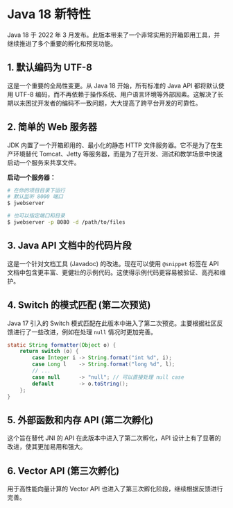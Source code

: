 # Java 18 新特性

Java 18 于 2022 年 3 月发布。此版本带来了一个非常实用的开箱即用工具，并继续推进了多个重要的孵化和预览功能。

## 1. 默认编码为 UTF-8

这是一个重要的全局性变更。从 Java 18 开始，所有标准的 Java API 都将默认使用 UTF-8 编码，而不再依赖于操作系统、用户语言环境等外部因素。这解决了长期以来困扰开发者的编码不一致问题，大大提高了跨平台开发的可靠性。

## 2. 简单的 Web 服务器

JDK 内置了一个开箱即用的、最小化的静态 HTTP 文件服务器。它不是为了在生产环境替代 Tomcat、Jetty 等服务器，而是为了在开发、测试和教学场景中快速启动一个服务来共享文件。

**启动一个服务器：**
```bash
# 在你的项目目录下运行
# 默认监听 8000 端口
$ jwebserver

# 也可以指定端口和目录
$ jwebserver -p 8080 -d /path/to/files
```

## 3. Java API 文档中的代码片段

这是一个针对文档工具 (Javadoc) 的改进。现在可以使用 `@snippet` 标签在 API 文档中包含更丰富、更健壮的示例代码。这使得示例代码更容易被验证、高亮和维护。

## 4. Switch 的模式匹配 (第二次预览)

Java 17 引入的 Switch 模式匹配在此版本中进入了第二次预览。主要根据社区反馈进行了一些改进，例如在处理 `null` 情况时更加完善。

```java
static String formatter(Object o) {
    return switch (o) {
        case Integer i -> String.format("int %d", i);
        case Long l    -> String.format("long %d", l);
        // ...
        case null      -> "null"; // 可以直接处理 null case
        default        -> o.toString();
    };
}
```

## 5. 外部函数和内存 API (第二次孵化)

这个旨在替代 JNI 的 API 在此版本中进入了第二次孵化，API 设计上有了显著的改进，使其更加易用和强大。

## 6. Vector API (第三次孵化)

用于高性能向量计算的 Vector API 也进入了第三次孵化阶段，继续根据反馈进行完善。
